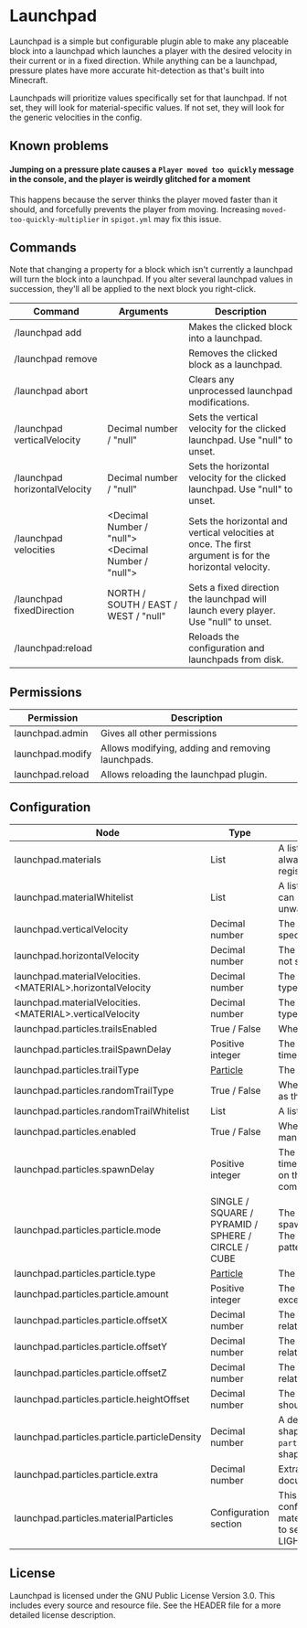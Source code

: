 # Launchpad

Launchpad is a simple but configurable plugin able to make any placeable block into a launchpad which launches a player
with the desired velocity in their current or in a fixed direction. While anything can be a launchpad, pressure plates
have more accurate hit-detection as that's built into Minecraft.

Launchpads will prioritize values specifically set for that launchpad. If not set, they will look for material-specific
values. If not set, they will look for the generic velocities in the config.

## Known problems

#### Jumping on a pressure plate causes a `Player moved too quickly` message in the console, and the player is weirdly glitched for a moment

This happens because the server thinks the player moved faster than it should, and forcefully prevents the player from
moving. Increasing `moved-too-quickly-multiplier` in `spigot.yml` may fix this issue.

## Commands

Note that changing a property for a block which isn't currently a launchpad will turn the block into a launchpad.
If you alter several launchpad values in succession, they'll all be applied to the next block you right-click.

| Command                       | Arguments                                           | Description                                                                                              |
|-------------------------------|-----------------------------------------------------|----------------------------------------------------------------------------------------------------------|
| /launchpad add                |                                                     | Makes the clicked block into a launchpad.                                                                |
| /launchpad remove             |                                                     | Removes the clicked block as a launchpad.                                                                |
| /launchpad abort              |                                                     | Clears any unprocessed launchpad modifications.                                                          |
| /launchpad verticalVelocity   | Decimal number / "null"                             | Sets the vertical velocity for the clicked launchpad. Use "null" to unset.                               |
| /launchpad horizontalVelocity | Decimal number / "null"                             | Sets the horizontal velocity for the clicked launchpad. Use "null" to unset.                             |
| /launchpad velocities         | <Decimal Number / "null"> <Decimal Number / "null"> | Sets the horizontal and vertical velocities at once.  The first argument is for the horizontal velocity. |
| /launchpad fixedDirection     | NORTH / SOUTH / EAST / WEST / "null"                | Sets a fixed direction the launchpad will launch every player. Use "null" to unset.                      |
| /launchpad:reload             |                                                     | Reloads the configuration and launchpads from disk.                                                      |

## Permissions

| Permission       | Description                                       |
|------------------|---------------------------------------------------|
| launchpad.admin  | Gives all other permissions                       |
| launchpad.modify | Allows modifying, adding and removing launchpads. |
| launchpad.reload | Allows reloading the launchpad plugin.            |

## Configuration

| Node                                                        | Type                                                                          | Description                                                                                                                                                                                                                      |
|-------------------------------------------------------------|-------------------------------------------------------------------------------|----------------------------------------------------------------------------------------------------------------------------------------------------------------------------------------------------------------------------------|
| launchpad.materials                                         | List                                                                          | A list of materials, or material tags (+TAG_NAME), which are always treated as launchpads, without the need for manual registration.                                                                                             |
| launchpad.materialWhitelist                                 | List                                                                          | A list of materials, or material tags (+TAG_NAME), which can be manually turned into launchpads. Use this to prevent unwanted blocks from being turned into launchpads.                                                          |
| launchpad.verticalVelocity                                  | Decimal number                                                                | The vertical (upwards) velocity applied to launchpads if not specified otherwise.                                                                                                                                                |
| launchpad.horizontalVelocity                                | Decimal number                                                                | The horizontal (sideways) velocity applied to launchpads if not specified otherwise.                                                                                                                                             |
| launchpad.materialVelocities.\<MATERIAL>.horizontalVelocity | Decimal number                                                                | The horizontal (sideways) velocity applied to launchpads of type \<MATERIAL> if not overridden for the block.                                                                                                                    |
| launchpad.materialVelocities.\<MATERIAL>.verticalVelocity   | Decimal number                                                                | The vertical (sideways) velocity applied to launchpads of type \<MATERIAL> if not overridden for the block.                                                                                                                      |
| launchpad.particles.trailsEnabled                           | True / False                                                                  | Whether to enable particle trails behind players                                                                                                                                                                                 |
| launchpad.particles.trailSpawnDelay                         | Positive integer                                                              | The amount of ticks (1 second = 20 ticks) between each time the particle(s) of a trail should be spawned.                                                                                                                        |
| launchpad.particles.trailType                               | [Particle](https://hub.spigotmc.org/javadocs/spigot/org/bukkit/Particle.html) | The type of trail to spawn behind launched players.                                                                                                                                                                              |
| launchpad.particles.randomTrailType                         | True / False                                                                  | Whether to use a random value from randomTrailWhitelist as the trail on each launch.                                                                                                                                             |
| launchpad.particles.randomTrailWhitelist                    | List                                                                          | A list of all [particles](https://hub.spigotmc.org/javadocs/spigot/org/bukkit/Particle.html) selectable for random trails.                                                                                                       |
| launchpad.particles.enabled                                 | True / False                                                                  | Whether to display some kind of particle effect above manually added launchpads.                                                                                                                                                 |
| launchpad.particles.spawnDelay                              | Positive integer                                                              | The amount of ticks (1 second = 20 ticks) between each time the particle(s) should be spawned again. Depending on the particle, higher values will make the particle(s) completely disappear and reappear.                       |
| launchpad.particles.particle.mode                           | SINGLE / SQUARE / PYRAMID / SPHERE / CIRCLE / CUBE                            | The mode used for drawing particles. SINGLE directly spawns the particle(s) in one spot above the launchpad. The other ones spawn particles a bunch of times in a pattern.                                                       |
| launchpad.particles.particle.type                           | [Particle](https://hub.spigotmc.org/javadocs/spigot/org/bukkit/Particle.html) | The type of particle to spawn above launchpads.                                                                                                                                                                                  |
| launchpad.particles.particle.amount                         | Positive integer                                                              | The amount of particles to spawn. Use 1 if mode is anything except SINGLE, unless you know what you are doing!                                                                                                                   |
| launchpad.particles.particle.offsetX                        | Decimal number                                                                | The offset, or spread of the particles in the X direction, relative to the launchpad                                                                                                                                             |
| launchpad.particles.particle.offsetY                        | Decimal number                                                                | The offset, or spread of the particles in the Y direction, relative to the launchpad                                                                                                                                             |
| launchpad.particles.particle.offsetZ                        | Decimal number                                                                | The offset, or spread of the particles in the Z direction, relative to the launchpad                                                                                                                                             |
| launchpad.particles.particle.heightOffset                   | Decimal number                                                                | The amount of blocks above the launchpad the particle should spawn. 0.5 = half a block. 1 = one block.                                                                                                                           |
| launchpad.particles.particle.particleDensity                | Decimal number                                                                | A definition for the number of particles used to draw shapes. The number of particles is basically `distance / particleDensity`, so lower numbers create a more dense shape.                                                     |
| launchpad.particles.particle.extra                          | Decimal number                                                                | Extra data for the specific particle. Check the Spigot documentation for details.                                                                                                                                                |
| launchpad.particles.materialParticles                       | Configuration section                                                         | This section allows specifying different particle configurations for a material or a material tag. So you'd set materialParticles.LIGHT_WEIGHTED_PRESSURE_PLATE.type to set the particle type for LIGHT_WEIGHTED_PRESSURE_PLATE. |

## License

Launchpad is licensed under the GNU Public License Version 3.0. This includes every source and resource file. See the
HEADER file for a more detailed license description.